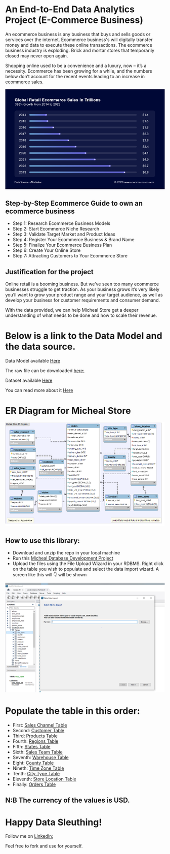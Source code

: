 # An End-to-End Data Analytics Project (E-Commerce Business)

An ecommerce business is any business that buys and sells goods or services over the internet. Ecommerce business's will digitally transfer money and data to execute these online transactions. The ecommerce business industry is exploding. Brick and mortar stores that temporarily closed may never open again.

Shopping online used to be a convenience and a luxury, now – it’s a necessity. Ecommerce has been growing for a while, and the numbers below don’t account for the recent events leading to an increase in ecommerce sales.

<p> <a href="#" target="blank"><img src="https://github.com/tripleaceme/Micheal-Store-Database-Project/blob/main/Global-Retail-Ecommerce-Sales.webp" alt="E-Commerce Business Diagram" /></a> </p>

## Step-by-Step Ecommerce Guide to own an ecommerce business
- Step 1: Research Ecommerce Business Models
- Step 2: Start Ecommerce Niche Research
- Step 3: Validate Target Market and Product Ideas
- Step 4: Register Your Ecommerce Business & Brand Name
- Step 5: Finalize Your Ecommerce Business Plan
- Step 6: Create Your Online Store
- Step 7: Attracting Customers to Your Ecommerce Store

## Justification for the project

Online retail is a booming business. But we’ve seen too many ecommerce businesses struggle to get traction. As your business grows it’s very likely you’ll want to grow your product range and your target audience, as well as develop your business for customer requirements and consumer demand. 

With the data provided, we can help Micheal Store get a deeper understanding of what needs to be done and how to scale their revenue.

# Below is a link to the Data Model and the data source.

Data Model available [Here](https://github.com/tripleaceme/Micheal-Store-Database-Project/tree/main/Database%20Model)

The raw file can be downloaded [here:](https://github.com/tripleaceme/Micheal-Store-Database-Project/blob/main/US_Regional_Sales_Data.xlsx)

Dataset available [Here](https://github.com/tripleaceme/Micheal-Store-Database-Project/tree/main/csv%20files)

You can read more about it [Here](#)

# ER Diagram for Micheal Store
<p> <a href="#" target="blank"><img src="https://github.com/tripleaceme/Micheal-Store-Database-Project/blob/main/Micheal%20Store%20ER%20Diragram.png" alt="ER Diagram" /></a> </p>

## How to use this library:
 - Download and unzip the repo in your local machine
 - Run this [Micheal Database Development Project](https://github.com/tripleaceme/Micheal-Store-Database-Project/blob/main/Micheal_store_db.sql)
 - Upload the files using the File Upload Wizard in your RDBMS. Right click on the table you wish to populate and select the data import wizard. A screen like this will 👇 will be shown

<p> <a href="#" target="blank"><img src="https://github.com/tripleaceme/Micheal-Store-Database-Project/blob/main/File%20Upload%20Wizard.PNG" alt="ER Diagram" /></a> </p>

# Populate the table in this order:
- First: [Sales Channel Table](https://github.com/tripleaceme/Micheal-Store-Database-Project/blob/main/csv%20files/sales_channel.csv)
- Second: [Customer Table](https://github.com/tripleaceme/Micheal-Store-Database-Project/blob/main/csv%20files/customer.csv)
- Third: [Products Table](https://github.com/tripleaceme/Micheal-Store-Database-Project/blob/main/csv%20files/products.csv)
- Fourth: [Regions Table](https://github.com/tripleaceme/Micheal-Store-Database-Project/blob/main/csv%20files/regions.csv)
- Fifth: [States Table](https://github.com/tripleaceme/Micheal-Store-Database-Project/blob/main/csv%20files/states.csv)
- Sixth: [Sales Team Table](https://github.com/tripleaceme/Micheal-Store-Database-Project/blob/main/csv%20files/sales_team.csv)
- Seventh: [Warehouse Table](https://github.com/tripleaceme/Micheal-Store-Database-Project/blob/main/csv%20files/warehouse.csv)
- Eight: [County Table](https://github.com/tripleaceme/Micheal-Store-Database-Project/blob/main/csv%20files/county.csv)
- Nineth: [Time Zone Table](https://github.com/tripleaceme/Micheal-Store-Database-Project/blob/main/csv%20files/time_zone.csv)
- Tenth: [City Type Table](https://github.com/tripleaceme/Micheal-Store-Database-Project/blob/main/csv%20files/city_type.csv)
- Eleventh: [Store Location Table](https://github.com/tripleaceme/Micheal-Store-Database-Project/blob/main/csv%20files/store_location.csv)
- Finally: [Orders Table](https://github.com/tripleaceme/Micheal-Store-Database-Project/blob/main/csv%20files/orders.csv)

## N:B The currency of the values is USD.
# Happy Data Sleuthing!

Follow me on [LinkedIn:](https://www.linkedin.com/in/tripleaceme/)

Feel free to fork and use for yourself.
